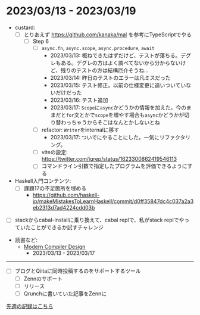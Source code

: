 # 2023/03/13 - 2023/03/19

- custard:
    - [ ] とりあえず <https://github.com/kanaka/mal> を参考にTypeScriptでやる
        - [ ] Step 6
            - [ ] `async.fn`, `async.scope`, `async.procedure`, `await`
                - 2023/03/13: 概ねできたはずだけど、テストが落ちる。デグレもある。デグレの方はよく調べてないから分からないけど、残りのテストの方は結構厄介そうね...
                - 2023/03/14: 昨日のテストのエラーは凡ミスだった
                - 2023/03/15: テスト修正。以前の仕様変更に追いついていないだけだった
                - 2023/03/16: テスト追加
                - 2023/03/17: `Scope`に`async`かどうかの情報を加えた。今のままだと`for`文とかで`scope`を増やす場合も`async`かどうかが切り替わっちゃうからそこはなんとかしないとね
            - [ ] refactor: `Writer`をinternalに移す
                - 2023/03/17: ついでにやることにした。一気にリファクタリング。
            - [ ] viteの設定: <https://twitter.com/igrep/status/1623300862419546113>
            - [ ] コマンドライン引数で指定したプログラムを評価できるようにする
- Haskell入門コンテンツ:
    - [ ] 課題17の不足箇所を埋める
        - <https://github.com/haskell-jp/makeMistakesToLearnHaskell/commit/d0ff35847dc4c037a2a3eb2313d7ad4224cdd03b>
- [ ] stackからcabal-installに乗り換えて、cabal replで、私がstack replでやっていたことができるか試すチャレンジ
- 読書など:
    - [Modern Compiler Design](https://www.springer.com/jp/book/9781461446989)
        - 2023/03/13 - 2023/03/17

------

- [ ] ブログとQiitaに同時投稿するのをサポートするツール
    - [ ] Zennのサポート
    - [ ] リリース
    - [ ] Qrunchに書いていた記事をZennに

[先週の記録はこちら](https://github.com/igrep/daily-commits/blob/86050c46b05351790abe2348a68f43de07fe3107/yesterday.md)
